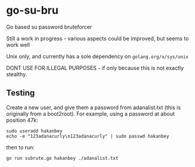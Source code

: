 # go-su-bru

Go based su password bruteforcer

Still a work in progress - various aspects could be improved, but seems to work well

Unix only, and currently has a sole dependency on `golang.org/x/sys/unix`

DONT USE FOR ILLEGAL PURPOSES - if only because this is not exactly stealthy.

## Testing

Create a new user, and give them a password from adanalist.txt (this is originally from a boot2root). For example, using a password at about position 47k:

```
sudo useradd hakanbey
echo -e "123adanacurly\n123adanacurly" | sudo passwd hakanbey
```

then to run:

`go run subrute.go hakanbey ./adanalist.txt`

